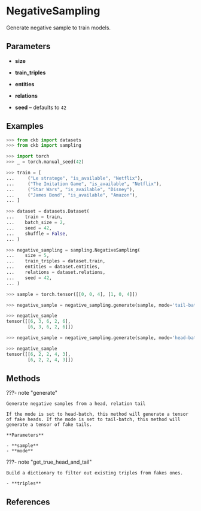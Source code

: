 # NegativeSampling

Generate negative sample to train models.



## Parameters

- **size**

- **train_triples**

- **entities**

- **relations**

- **seed** – defaults to `42`



## Examples

```python
>>> from ckb import datasets
>>> from ckb import sampling

>>> import torch
>>> _ = torch.manual_seed(42)

>>> train = [
...     ("Le stratege", "is_available", "Netflix"),
...     ("The Imitation Game", "is_available", "Netflix"),
...     ("Star Wars", "is_available", "Disney"),
...     ("James Bond", "is_available", "Amazon"),
... ]

>>> dataset = datasets.Dataset(
...    train = train,
...    batch_size = 2,
...    seed = 42,
...    shuffle = False,
... )

>>> negative_sampling = sampling.NegativeSampling(
...    size = 5,
...    train_triples = dataset.train,
...    entities = dataset.entities,
...    relations = dataset.relations,
...    seed = 42,
... )

>>> sample = torch.tensor([[0, 0, 4], [1, 0, 4]])

>>> negative_sample = negative_sampling.generate(sample, mode='tail-batch')

>>> negative_sample
tensor([[6, 3, 6, 2, 6],
        [6, 3, 6, 2, 6]])

>>> negative_sample = negative_sampling.generate(sample, mode='head-batch')

>>> negative_sample
tensor([[6, 2, 2, 4, 3],
        [6, 2, 2, 4, 3]])
```

## Methods

???- note "generate"

    Generate negative samples from a head, relation tail

    If the mode is set to head-batch, this method will generate a tensor of fake heads. If the mode is set to tail-batch, this method will generate a tensor of fake tails.

    **Parameters**

    - **sample**    
    - **mode**    
    
???- note "get_true_head_and_tail"

    Build a dictionary to filter out existing triples from fakes ones.

    - **triples**    
    
## References

[^1]: [RotatE: Knowledge Graph Embedding by Relational Rotation in Complex Space](https://github.com/DeepGraphLearning/KnowledgeGraphEmbedding)


